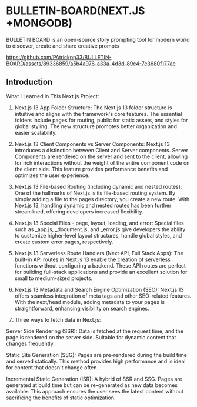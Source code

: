 # BULLETIN-BOARD(NEXT.JS +MONGODB)
BULLETIN BOARD is an open-source story prompting tool for modern world to       discover, create and share creative prompts







https://github.com/PAtrickpp33/BULLETIN-BOARD/assets/89336859/a5b4a976-a33a-4d3d-89c4-7e3680f177ae


## Introduction

 
What I Learned in This Next.js Project:
1. Next.js 13 App Folder Structure:
The Next.js 13 folder structure is intuitive and aligns with the framework's core features. The essential folders include pages for routing, public for static assets, and styles for global styling. The new structure promotes better organization and easier scalability.

2. Next.js 13 Client Components vs Server Components:
Next.js 13 introduces a distinction between Client and Server components. Server Components are rendered on the server and sent to the client, allowing for rich interactions without the weight of the entire component code on the client side. This feature provides performance benefits and optimizes the user experience.

3. Next.js 13 File-based Routing (including dynamic and nested routes):
One of the hallmarks of Next.js is its file-based routing system. By simply adding a file to the pages directory, you create a new route. With Next.js 13, handling dynamic and nested routes has been further streamlined, offering developers increased flexibility.

4. Next.js 13 Special Files - page, layout, loading, and error:
Special files such as _app.js, _document.js, and _error.js give developers the ability to customize higher-level layout structures, handle global styles, and create custom error pages, respectively.

5. Next.js 13 Serverless Route Handlers (Next API, Full Stack Apps):
The built-in API routes in Next.js 13 enable the creation of serverless functions without configuring a backend. These API routes are perfect for building full-stack applications and provide an excellent solution for small to medium-sized projects.

6. Next.js 13 Metadata and Search Engine Optimization (SEO):
Next.js 13 offers seamless integration of meta tags and other SEO-related features. With the next/head module, adding metadata to your pages is straightforward, enhancing visibility on search engines.

7. Three ways to fetch data in Next.js:

Server Side Rendering (SSR): Data is fetched at the request time, and the page is rendered on the server side. Suitable for dynamic content that changes frequently.

Static Site Generation (SSG): Pages are pre-rendered during the build time and served statically. This method provides high performance and is ideal for content that doesn't change often.

Incremental Static Generation (ISR): A hybrid of SSR and SSG. Pages are generated at build time but can be re-generated as new data becomes available. This approach ensures the user sees the latest content without sacrificing the benefits of static optimization.

